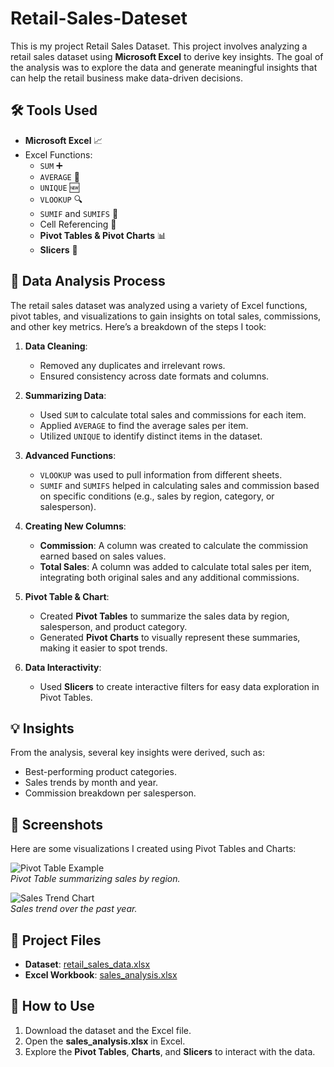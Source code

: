 # Retail-Sales-Dateset
This is my project Retail Sales Dataset.
This project involves analyzing a retail sales dataset using **Microsoft Excel** to derive key insights. The goal of the analysis was to explore the data and generate meaningful insights that can help the retail business make data-driven decisions. 

## 🛠️ Tools Used
- **Microsoft Excel** 📈
- Excel Functions:
  - `SUM` ➕
  - `AVERAGE` 🔢
  - `UNIQUE` 🆕
  - `VLOOKUP` 🔍
  - `SUMIF` and `SUMIFS` 🧮
  - Cell Referencing 🔗
  - **Pivot Tables & Pivot Charts** 📊
  - **Slicers** 🔄

## 📑 Data Analysis Process
The retail sales dataset was analyzed using a variety of Excel functions, pivot tables, and visualizations to gain insights on total sales, commissions, and other key metrics. Here’s a breakdown of the steps I took:

1. **Data Cleaning**: 
   - Removed any duplicates and irrelevant rows.
   - Ensured consistency across date formats and columns.

2. **Summarizing Data**:
   - Used `SUM` to calculate total sales and commissions for each item.
   - Applied `AVERAGE` to find the average sales per item.
   - Utilized `UNIQUE` to identify distinct items in the dataset.
   
3. **Advanced Functions**:
   - `VLOOKUP` was used to pull information from different sheets.
   - `SUMIF` and `SUMIFS` helped in calculating sales and commission based on specific conditions (e.g., sales by region, category, or salesperson).

4. **Creating New Columns**:
   - **Commission**: A column was created to calculate the commission earned based on sales values.
   - **Total Sales**: A column was added to calculate total sales per item, integrating both original sales and any additional commissions.

5. **Pivot Table & Chart**:
   - Created **Pivot Tables** to summarize the sales data by region, salesperson, and product category.
   - Generated **Pivot Charts** to visually represent these summaries, making it easier to spot trends.

6. **Data Interactivity**:
   - Used **Slicers** to create interactive filters for easy data exploration in Pivot Tables.

## 💡 Insights
From the analysis, several key insights were derived, such as:
- Best-performing product categories.
- Sales trends by month and year.
- Commission breakdown per salesperson.

## 📸 Screenshots
Here are some visualizations I created using Pivot Tables and Charts:

![Pivot Table Example](path-to-your-image.png)  
*Pivot Table summarizing sales by region.*

![Sales Trend Chart](path-to-your-image.png)  
*Sales trend over the past year.*

## 📂 Project Files
- **Dataset**: [retail_sales_data.xlsx](path-to-your-dataset-file.xlsx)
- **Excel Workbook**: [sales_analysis.xlsx](path-to-your-workbook-file.xlsx)

## 🚀 How to Use
1. Download the dataset and the Excel file.
2. Open the **sales_analysis.xlsx** in Excel.
3. Explore the **Pivot Tables**, **Charts**, and **Slicers** to interact with the data.
